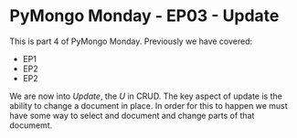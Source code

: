 # PyMongo Monday - EP03 - Update

This is part 4 of PyMongo Monday. Previously we have
covered:

 * EP1
 * EP2
 * EP2
 
 We are now into *Update*, the *U* in CRUD. The key aspect of update is the 
 ability to change a document in place. In order for this to happen we must
 have some way to select and document and change parts of that documemt.
